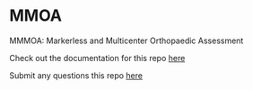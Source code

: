 # MMOA
MMMOA: Markerless and Multicenter Orthopaedic Assessment

Check out the documentation for this repo [here](https://github.com/jouterleys/mmoa)

Submit any questions this repo [here](https://github.com/jouterleys/mmoa)